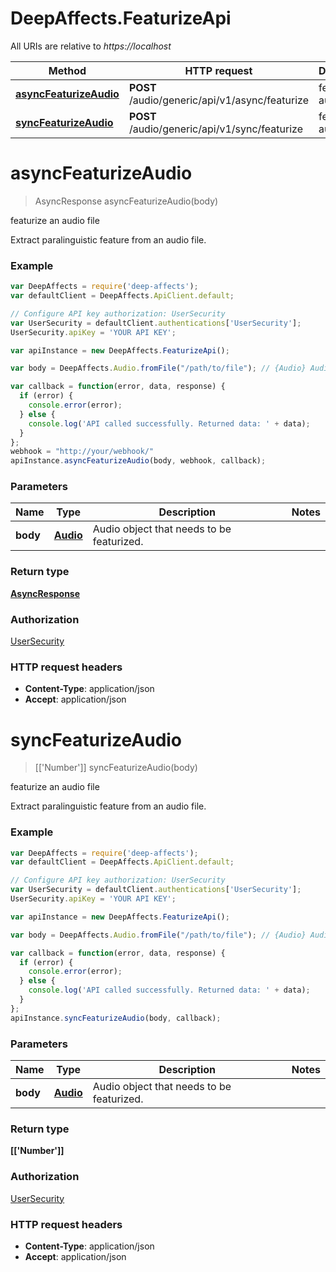 # DeepAffects.FeaturizeApi

All URIs are relative to *https://localhost*

Method | HTTP request | Description
------------- | ------------- | -------------
[**asyncFeaturizeAudio**](FeaturizeApi.md#asyncFeaturizeAudio) | **POST** /audio/generic/api/v1/async/featurize | featurize an audio file
[**syncFeaturizeAudio**](FeaturizeApi.md#syncFeaturizeAudio) | **POST** /audio/generic/api/v1/sync/featurize | featurize an audio file


<a name="asyncFeaturizeAudio"></a>
# **asyncFeaturizeAudio**
> AsyncResponse asyncFeaturizeAudio(body)

featurize an audio file

Extract paralinguistic feature from an audio file.

### Example
```javascript
var DeepAffects = require('deep-affects');
var defaultClient = DeepAffects.ApiClient.default;

// Configure API key authorization: UserSecurity
var UserSecurity = defaultClient.authentications['UserSecurity'];
UserSecurity.apiKey = 'YOUR API KEY';

var apiInstance = new DeepAffects.FeaturizeApi();

var body = DeepAffects.Audio.fromFile("/path/to/file"); // {Audio} Audio object

var callback = function(error, data, response) {
  if (error) {
    console.error(error);
  } else {
    console.log('API called successfully. Returned data: ' + data);
  }
};
webhook = "http://your/webhook/"
apiInstance.asyncFeaturizeAudio(body, webhook, callback);
```

### Parameters

Name | Type | Description  | Notes
------------- | ------------- | ------------- | -------------
 **body** | [**Audio**](Audio.md)| Audio object that needs to be featurized. |

### Return type

[**AsyncResponse**](AsyncResponse.md)

### Authorization

[UserSecurity](../README.md#UserSecurity)

### HTTP request headers

 - **Content-Type**: application/json
 - **Accept**: application/json

<a name="syncFeaturizeAudio"></a>
# **syncFeaturizeAudio**
> [[&#39;Number&#39;]] syncFeaturizeAudio(body)

featurize an audio file

Extract paralinguistic feature from an audio file.

### Example
```javascript
var DeepAffects = require('deep-affects');
var defaultClient = DeepAffects.ApiClient.default;

// Configure API key authorization: UserSecurity
var UserSecurity = defaultClient.authentications['UserSecurity'];
UserSecurity.apiKey = 'YOUR API KEY';

var apiInstance = new DeepAffects.FeaturizeApi();

var body = DeepAffects.Audio.fromFile("/path/to/file"); // {Audio} Audio object

var callback = function(error, data, response) {
  if (error) {
    console.error(error);
  } else {
    console.log('API called successfully. Returned data: ' + data);
  }
};
apiInstance.syncFeaturizeAudio(body, callback);
```

### Parameters

Name | Type | Description  | Notes
------------- | ------------- | ------------- | -------------
 **body** | [**Audio**](Audio.md)| Audio object that needs to be featurized. |

### Return type

**[[&#39;Number&#39;]]**

### Authorization

[UserSecurity](../README.md#UserSecurity)

### HTTP request headers

 - **Content-Type**: application/json
 - **Accept**: application/json
